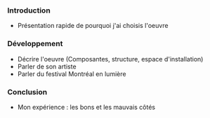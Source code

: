 ### Introduction

- Présentation rapide de pourquoi j'ai choisis l'oeuvre 

### Développement 

- Décrire l'oeuvre (Composantes, structure, espace d'installation) 
- Parler de son artiste 
- Parler du festival Montréal en lumière

### Conclusion 

- Mon expérience : les bons et les mauvais côtés
